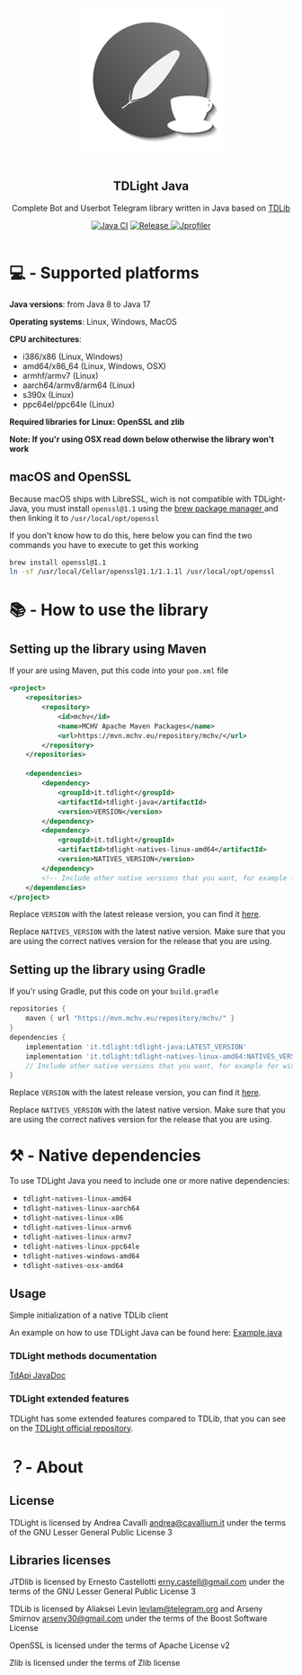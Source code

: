 <div align=center>
    <img src="./tdlight-jtdlib.png" width="256">
    <br /><br />
    <h2><b>TDLight Java</b></h2>
    <p>Complete Bot and Userbot Telegram library written in Java based on <a href="https://github.com/tdlib/td">TDLib</p>
    <a href="https://travis-ci.com/tdlight-team/tdlight-java-natives">
<img alt="Java CI" src="https://img.shields.io/github/workflow/status/tdlight-team/tdlight-java/Maven%20Package?style=flat-square)"></a>
    <a href="https://github.com/tdlight-team/tdlight-java/releases">
        <img alt="Release" src="https://img.shields.io/github/v/release/tdlight-team/tdlight-java.svg?include_prereleases&style=flat-square)">
    </a>
    <a href="https://www.ej-technologies.com/products/jprofiler/overview.html">
        <img alt="Jprofiler" src="https://local.cavallium.it/mirrors/jprofiler-logo/jprofiler-logo-badge.svg">
    </a>
</div>
<br>

# **💻 - Supported platforms**

**Java versions**: from Java 8 to Java 17

**Operating systems**: Linux, Windows, MacOS

**CPU architectures**:
- i386/x86 (Linux, Windows)
- amd64/x86_64 (Linux, Windows, OSX)
- armhf/armv7 (Linux)
- aarch64/armv8/arm64 (Linux)
- s390x (Linux)
- ppc64el/ppc64le (Linux)

**Required libraries for Linux: OpenSSL and zlib**

**Note: If you'r using OSX read down below otherwise the library won't work**

## macOS and OpenSSL
Because macOS ships with LibreSSL, wich is not compatible with TDLight-Java, you must install `openssl@1.1` using the <a href="https://brew.sh">brew package manager </a> and then linking it to `/usr/local/opt/openssl`

If you don't know how to do this, here below you can find the two commands you have to execute to get this working

```bash
brew install openssl@1.1
ln -sf /usr/local/Cellar/openssl@1.1/1.1.1l /usr/local/opt/openssl
```

# 📚 - **How to use the library**
## **Setting up the library using Maven**
If your are using Maven, put this code into your `pom.xml` file
```xml
<project>
    <repositories>
        <repository>
            <id>mchv</id>
            <name>MCHV Apache Maven Packages</name>
            <url>https://mvn.mchv.eu/repository/mchv/</url>
        </repository>
    </repositories>

    <dependencies>
        <dependency>
            <groupId>it.tdlight</groupId>
            <artifactId>tdlight-java</artifactId>
            <version>VERSION</version>
        </dependency>
        <dependency>
            <groupId>it.tdlight</groupId>
            <artifactId>tdlight-natives-linux-amd64</artifactId>
            <version>NATIVES_VERSION</version>
        </dependency>
        <!-- Include other native versions that you want, for example for windows, osx, ... -->
    </dependencies>
</project>
```
Replace `VERSION` with the latest release version, you can find it [here](https://github.com/tdlight-team/tdlight-java/releases).

Replace `NATIVES_VERSION` with the latest native version.
Make sure that you are using the correct natives version for the release that you are using.

## **Setting up the library using Gradle**
If you'r using Gradle, put this code on your `build.gradle`
```groovy
repositories {
    maven { url "https://mvn.mchv.eu/repository/mchv/" }
}
dependencies {
    implementation 'it.tdlight:tdlight-java:LATEST_VERSION'
    implementation 'it.tdlight:tdlight-natives-linux-amd64:NATIVES_VERSION'
    // Include other native versions that you want, for example for windows, osx, ...
}
```
Replace `VERSION` with the latest release version, you can find it [here](https://github.com/tdlight-team/tdlight-java/releases).

Replace `NATIVES_VERSION` with the latest native version.
Make sure that you are using the correct natives version for the release that you are using.

# ⚒️ - **Native dependencies**
To use TDLight Java you need to include one or more native dependencies:
- `tdlight-natives-linux-amd64`
- `tdlight-natives-linux-aarch64`
- `tdlight-natives-linux-x86`
- `tdlight-natives-linux-armv6`
- `tdlight-natives-linux-armv7`
- `tdlight-natives-linux-ppc64le`
- `tdlight-natives-windows-amd64`
- `tdlight-natives-osx-amd64`

## **Usage**
Simple initialization of a native TDLib client

An example on how to use TDLight Java can be found here: [Example.java](https://github.com/tdlight-team/tdlight-java/blob/master/example/src/main/java/it.tdlight.example/Example.java)

### **TDLight methods documentation**
[TdApi JavaDoc](https://tdlight-team.github.io/tdlight-docs)

### **TDLight extended features**
TDLight has some extended features compared to TDLib, that you can see on the [TDLight official repository](https://github.com/tdlight-team/tdlight#tdlight-extra-features).

# ？- **About**
## **License**
TDLight is licensed by Andrea Cavalli <andrea@cavallium.it> under the terms of the GNU Lesser General Public License 3

## **Libraries licenses**

JTDlib is licensed by Ernesto Castellotti <erny.castell@gmail.com> under the terms of the GNU Lesser General Public License 3

TDLib is licensed by Aliaksei Levin <levlam@telegram.org> and Arseny Smirnov <arseny30@gmail.com> under the terms of the Boost Software License				

OpenSSL is licensed under the terms of Apache License v2

Zlib is licensed under the terms of Zlib license
